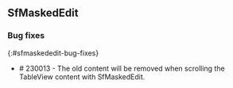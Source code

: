 ## SfMaskedEdit

### Bug fixes
{:#sfmaskededit-bug-fixes}

* \# 230013 - The old content will be removed when scrolling the TableView content with SfMaskedEdit.